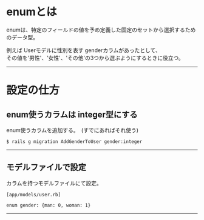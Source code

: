 # enumとは
enumは、特定のフィールドの値を予め定義した固定のセットから選択するためのデータ型。      
  
例えば Userモデルに性別を表す genderカラムがあったとして、  
その値を'男性'、'女性'、'その他'の3つから選ぶようにするときに役立つ。  
***

# 設定の仕方
## enum使うカラムは integer型にする
enum使うカラムを追加する。　(すでにあればそれ使う)
~~~
$ rails g migration AddGenderToUser gender:integer
~~~
***

## モデルファイルで設定
カラムを持つモデルファイルにて設定。
~~~
[app/models/user.rb]

enum gender: {man: 0, woman: 1}
~~~
***
